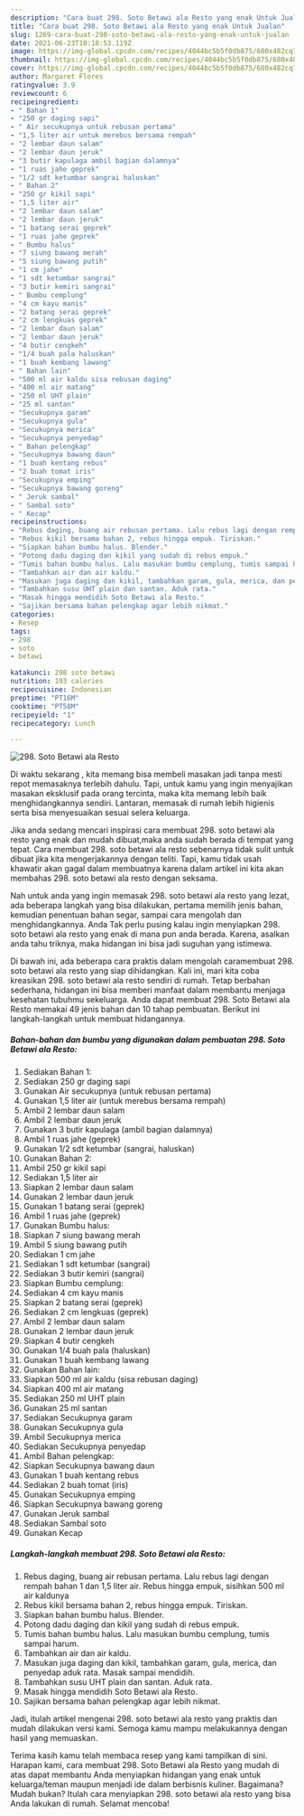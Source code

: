 ```yaml
---
description: "Cara buat 298. Soto Betawi ala Resto yang enak Untuk Jualan"
title: "Cara buat 298. Soto Betawi ala Resto yang enak Untuk Jualan"
slug: 1269-cara-buat-298-soto-betawi-ala-resto-yang-enak-untuk-jualan
date: 2021-06-23T10:18:53.119Z
image: https://img-global.cpcdn.com/recipes/4044bc5b5f0db875/680x482cq70/298-soto-betawi-ala-resto-foto-resep-utama.jpg
thumbnail: https://img-global.cpcdn.com/recipes/4044bc5b5f0db875/680x482cq70/298-soto-betawi-ala-resto-foto-resep-utama.jpg
cover: https://img-global.cpcdn.com/recipes/4044bc5b5f0db875/680x482cq70/298-soto-betawi-ala-resto-foto-resep-utama.jpg
author: Margaret Flores
ratingvalue: 3.9
reviewcount: 6
recipeingredient:
- " Bahan 1"
- "250 gr daging sapi"
- " Air secukupnya untuk rebusan pertama"
- "1,5 liter air untuk merebus bersama rempah"
- "2 lembar daun salam"
- "2 lembar daun jeruk"
- "3 butir kapulaga ambil bagian dalamnya"
- "1 ruas jahe geprek"
- "1/2 sdt ketumbar sangrai haluskan"
- " Bahan 2"
- "250 gr kikil sapi"
- "1,5 liter air"
- "2 lembar daun salam"
- "2 lembar daun jeruk"
- "1 batang serai geprek"
- "1 ruas jahe geprek"
- " Bumbu halus"
- "7 siung bawang merah"
- "5 siung bawang putih"
- "1 cm jahe"
- "1 sdt ketumbar sangrai"
- "3 butir kemiri sangrai"
- " Bumbu cemplung"
- "4 cm kayu manis"
- "2 batang serai geprek"
- "2 cm lengkuas geprek"
- "2 lembar daun salam"
- "2 lembar daun jeruk"
- "4 butir cengkeh"
- "1/4 buah pala haluskan"
- "1 buah kembang lawang"
- " Bahan lain"
- "500 ml air kaldu sisa rebusan daging"
- "400 ml air matang"
- "250 ml UHT plain"
- "25 ml santan"
- "Secukupnya garam"
- "Secukupnya gula"
- "Secukupnya merica"
- "Secukupnya penyedap"
- " Bahan pelengkap"
- "Secukupnya bawang daun"
- "1 buah kentang rebus"
- "2 buah tomat iris"
- "Secukupnya emping"
- "Secukupnya bawang goreng"
- " Jeruk sambal"
- " Sambal soto"
- " Kecap"
recipeinstructions:
- "Rebus daging, buang air rebusan pertama. Lalu rebus lagi dengan rempah bahan 1 dan 1,5 liter air. Rebus hingga empuk, sisihkan 500 ml air kaldunya"
- "Rebus kikil bersama bahan 2, rebus hingga empuk. Tiriskan."
- "Siapkan bahan bumbu halus. Blender."
- "Potong dadu daging dan kikil yang sudah di rebus empuk."
- "Tumis bahan bumbu halus. Lalu masukan bumbu cemplung, tumis sampai harum."
- "Tambahkan air dan air kaldu."
- "Masukan juga daging dan kikil, tambahkan garam, gula, merica, dan penyedap aduk rata. Masak sampai mendidih."
- "Tambahkan susu UHT plain dan santan. Aduk rata."
- "Masak hingga mendidih Soto Betawi ala Resto."
- "Sajikan bersama bahan pelengkap agar lebih nikmat."
categories:
- Resep
tags:
- 298
- soto
- betawi

katakunci: 298 soto betawi 
nutrition: 193 calories
recipecuisine: Indonesian
preptime: "PT16M"
cooktime: "PT58M"
recipeyield: "1"
recipecategory: Lunch

---
```



![298. Soto Betawi ala Resto](https://img-global.cpcdn.com/recipes/4044bc5b5f0db875/680x482cq70/298-soto-betawi-ala-resto-foto-resep-utama.jpg)

Di waktu  sekarang , kita memang bisa membeli masakan jadi tanpa mesti repot memasaknya terlebih dahulu. Tapi, untuk kamu yang ingin menyajikan masakan eksklusif pada orang tercinta, maka kita memang lebih baik menghidangkannya sendiri. Lantaran, memasak di rumah lebih higienis serta bisa menyesuaikan sesuai selera keluarga.

Jika anda sedang mencari inspirasi cara membuat 298. soto betawi ala resto yang enak dan mudah dibuat,maka anda sudah berada di tempat yang tepat. Cara membuat 298. soto betawi ala resto  sebenarnya tidak sulit untuk dibuat jika kita mengerjakannya dengan teliti. Tapi, kamu tidak usah khawatir akan gagal dalam membuatnya 
karena dalam artikel ini kita akan membahas 298. soto betawi ala resto dengan seksama.  



Nah untuk anda yang ingin memasak 298. soto betawi ala resto yang lezat, ada beberapa langkah yang bisa dilakukan, pertama memilih jenis bahan, kemudian penentuan bahan segar, sampai cara mengolah dan menghidangkannya. Anda Tak perlu pusing kalau ingin menyiapkan 298. soto betawi ala resto yang enak di mana pun anda berada. Karena, asalkan anda  tahu triknya, maka hidangan ini bisa jadi suguhan yang istimewa.

Di bawah ini, ada beberapa cara praktis  dalam mengolah caramembuat 298. soto betawi ala resto yang siap dihidangkan. Kali ini, mari kita coba kreasikan 298. soto betawi ala resto sendiri di rumah. Tetap berbahan sederhana, hidangan ini bisa memberi manfaat dalam membantu menjaga kesehatan tubuhmu sekeluarga. Anda dapat membuat 298. Soto Betawi ala Resto memakai 49 jenis bahan dan 10 tahap pembuatan. Berikut ini langkah-langkah untuk membuat hidangannya.

<!--inarticleads1-->

##### Bahan-bahan dan bumbu yang digunakan dalam pembuatan 298. Soto Betawi ala Resto:

1. Sediakan  Bahan 1:
1. Sediakan 250 gr daging sapi
1. Gunakan  Air secukupnya (untuk rebusan pertama)
1. Gunakan 1,5 liter air (untuk merebus bersama rempah)
1. Ambil 2 lembar daun salam
1. Ambil 2 lembar daun jeruk
1. Gunakan 3 butir kapulaga (ambil bagian dalamnya)
1. Ambil 1 ruas jahe (geprek)
1. Gunakan 1/2 sdt ketumbar (sangrai, haluskan)
1. Gunakan  Bahan 2:
1. Ambil 250 gr kikil sapi
1. Sediakan 1,5 liter air
1. Siapkan 2 lembar daun salam
1. Gunakan 2 lembar daun jeruk
1. Gunakan 1 batang serai (geprek)
1. Ambil 1 ruas jahe (geprek)
1. Gunakan  Bumbu halus:
1. Siapkan 7 siung bawang merah
1. Ambil 5 siung bawang putih
1. Sediakan 1 cm jahe
1. Sediakan 1 sdt ketumbar (sangrai)
1. Sediakan 3 butir kemiri (sangrai)
1. Siapkan  Bumbu cemplung:
1. Sediakan 4 cm kayu manis
1. Siapkan 2 batang serai (geprek)
1. Sediakan 2 cm lengkuas (geprek)
1. Ambil 2 lembar daun salam
1. Gunakan 2 lembar daun jeruk
1. Siapkan 4 butir cengkeh
1. Gunakan 1/4 buah pala (haluskan)
1. Gunakan 1 buah kembang lawang
1. Gunakan  Bahan lain:
1. Siapkan 500 ml air kaldu (sisa rebusan daging)
1. Siapkan 400 ml air matang
1. Sediakan 250 ml UHT plain
1. Gunakan 25 ml santan
1. Sediakan Secukupnya garam
1. Gunakan Secukupnya gula
1. Ambil Secukupnya merica
1. Sediakan Secukupnya penyedap
1. Ambil  Bahan pelengkap:
1. Siapkan Secukupnya bawang daun
1. Gunakan 1 buah kentang rebus
1. Sediakan 2 buah tomat (iris)
1. Gunakan Secukupnya emping
1. Siapkan Secukupnya bawang goreng
1. Gunakan  Jeruk sambal
1. Sediakan  Sambal soto
1. Gunakan  Kecap




<!--inarticleads2-->

##### Langkah-langkah membuat 298. Soto Betawi ala Resto:

1. Rebus daging, buang air rebusan pertama. Lalu rebus lagi dengan rempah bahan 1 dan 1,5 liter air. Rebus hingga empuk, sisihkan 500 ml air kaldunya
1. Rebus kikil bersama bahan 2, rebus hingga empuk. Tiriskan.
1. Siapkan bahan bumbu halus. Blender.
1. Potong dadu daging dan kikil yang sudah di rebus empuk.
1. Tumis bahan bumbu halus. Lalu masukan bumbu cemplung, tumis sampai harum.
1. Tambahkan air dan air kaldu.
1. Masukan juga daging dan kikil, tambahkan garam, gula, merica, dan penyedap aduk rata. Masak sampai mendidih.
1. Tambahkan susu UHT plain dan santan. Aduk rata.
1. Masak hingga mendidih Soto Betawi ala Resto.
1. Sajikan bersama bahan pelengkap agar lebih nikmat.




Jadi, itulah artikel mengenai  298. soto betawi ala resto  yang praktis dan mudah dilakukan versi kami. Semoga kamu mampu melakukannya dengan hasil yang memuaskan. 

Terima kasih kamu telah membaca resep yang kami tampilkan di sini. Harapan kami, cara membuat  298. Soto Betawi ala Resto yang mudah di atas dapat membantu Anda menyiapkan hidangan yang enak untuk keluarga/teman maupun menjadi ide dalam berbisnis kuliner. Bagaimana? Mudah bukan? Itulah cara menyiapkan 298. soto betawi ala resto yang bisa Anda lakukan di rumah. Selamat mencoba!

